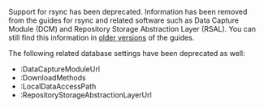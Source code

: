 Support for rsync has been deprecated. Information has been removed from the guides for rsync and related software such as Data Capture Module (DCM) and Repository Storage Abstraction Layer (RSAL). You can still find this information in [older versions](https://guides.dataverse.org/en/6.2/developers/big-data-support.html#data-capture-module-dcm) of the guides.

The following related database settings have been deprecated as well:

- :DataCaptureModuleUrl
- :DownloadMethods
- :LocalDataAccessPath
- :RepositoryStorageAbstractionLayerUrl
